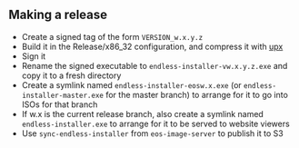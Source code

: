 ## Making a release

* Create a signed tag of the form `VERSION_w.x.y.z`
* Build it in the Release/x86_32 configuration, and compress it with [upx](https://github.com/upx/upx)
* Sign it
* Rename the signed executable to `endless-installer-vw.x.y.z.exe` and copy it to a fresh directory
* Create a symlink named `endless-installer-eosw.x.exe` (or `endless-installer-master.exe` for the master branch) to arrange for it to go into ISOs for that branch
* If w.x is the current release branch, also create a symlink named `endless-installer.exe` to arrange for it to be served to website viewers
* Use `sync-endless-installer` from `eos-image-server` to publish it to S3
